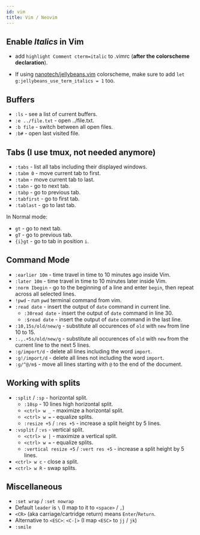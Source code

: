 ```yaml
---
id: vim
title: Vim / Neovim
---
```


## Enable _Italics_ in Vim

- add `highlight Comment cterm=italic` to .vimrc (**after the colorscheme declaration**).

- If using [nanotech/jellybeans.vim](https://github.com/nanotech/jellybeans.vim) colorscheme, make sure to add `let g:jellybeans_use_term_italics = 1` too.

## Buffers

- `:ls` - see a list of current buffers.
- `:e ../file.txt` - open ../file.txt.
- `:b file` - switch between all open files.
- `:b#` - open last visited file.

## Tabs (I use tmux, not needed anymore)

- `:tabs` - list all tabs including their displayed windows.
- `:tabm 0` - move current tab to first.
- `:tabm` - move current tab to last.
- `:tabn` - go to next tab.
- `:tabp` - go to previous tab.
- `:tabfirst` - go to first tab.
- `:tablast` - go to last tab.

In Normal mode:

- `gt` - go to next tab.
- `gT` - go to previous tab.
- `{i}gt` - go to tab in position `i`.

## Command Mode

- `:earlier 10m` - time travel in time to 10 minutes ago inside Vim.
- `:later 10m` - time travel in time to 10 minutes later inside Vim.
- `:norm Ibegin` - go to the beginning of a line and enter `begin`, then repeat across all selected lines.
- `!pwd` - run `pwd` terminal command from vim.
- `:read date` - insert the output of `date` command in current line.
  - `:30read date` - insert the output of `date` command in line 30.
  - `:$read date` - insert the output of `date` command in the last line.
- `:10,15s/old/new/g` - substitute all occurences of `old` with `new` from line 10 to 15.
- `:.,.+5s/old/new/g` - substitute all occurences of `old` with `new` from the current line to the next 5 lines.
- `:g/import/d` - delete all lines including the word `import`.
- `:g!/import/d` - delete all lines not including the word `import`.
- `:g/^@/m$` - move all lines starting with `@` to the end of the document.

## Working with splits

- `:split` / `:sp` - horizontal split.
  - `:10sp` - 10 lines high horizontal split.
  - `<ctrl> w _` - maximize a horizontal split.
  - `<ctrl> w =` - equalize splits.
  - `:resize +5` / `:res +5` - increase a split height by 5 lines.
- `:vsplit` / `:vs` - vertical split.
  - `<ctrl> w |` - maximize a vertical split.
  - `<ctrl> w =` - equalize splits.
  - `:vertical resize +5` / `:vert res +5` - increase a split height by 5 lines.
- `<ctrl> w c` - close a split.
- `<ctrl> w R` - swap splits.

## Miscellaneous

- `:set wrap` / `:set nowrap`
- Default `leader` is `\` (I map to it to `<space>` / `,`)
- `<CR>` (aka carriage/cartridge return) means `Enter`/`Return`.
- Alternative to `<ESC>`: `<C-[>` (I map `<ESC>` to `jj` / `jk`)
- `:smile`
